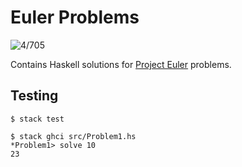 # Euler Problems

![4/705](https://img.shields.io/badge/Solved-4%20%2F%20705-red)

Contains Haskell solutions for [Project Euler](https://projecteuler.net)
problems.

## Testing

```
$ stack test

$ stack ghci src/Problem1.hs
*Problem1> solve 10
23
```
